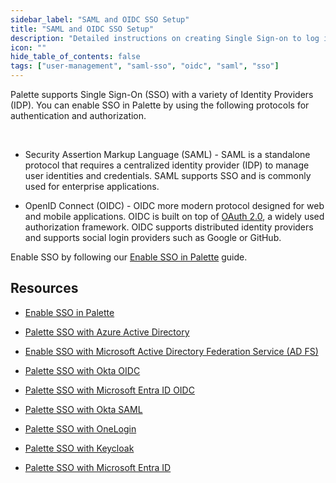 ```yaml
---
sidebar_label: "SAML and OIDC SSO Setup"
title: "SAML and OIDC SSO Setup"
description: "Detailed instructions on creating Single Sign-on to log in to Palette using SAML 2.0"
icon: ""
hide_table_of_contents: false
tags: ["user-management", "saml-sso", "oidc", "saml", "sso"]
---
```




Palette supports Single Sign-On (SSO) with a variety of Identity Providers (IDP). You can enable SSO in Palette by using the following protocols for authentication and authorization.

<br />


- Security Assertion Markup Language (SAML) - SAML is a standalone protocol that requires a centralized identity provider (IDP) to manage user identities and credentials. SAML supports SSO and is commonly used for enterprise applications.


- OpenID Connect (OIDC) - OIDC more modern protocol designed for web and mobile applications. OIDC is built on top of [OAuth 2.0](https://www.rfc-editor.org/rfc/rfc6749), a widely used authorization framework. OIDC supports distributed identity providers and supports social login providers such as Google or GitHub.

Enable SSO by following our [Enable SSO in Palette](enable-saml.md) guide. 

## Resources

- [Enable SSO in Palette](enable-saml.md)


- [Palette SSO with Azure Active Directory](palette-sso-azure-ad.md)


- [Enable SSO with Microsoft Active Directory Federation Service (AD FS)](palette-sso-with-adfs.md)


- [Palette SSO with Okta OIDC](palette-sso-with-okta.md)


- [Palette SSO with Microsoft Entra ID OIDC](palette-sso-with-entra-id.md)


- [Palette SSO with Okta SAML](palette-sso-with-okta-saml.md)


- [Palette SSO with OneLogin](palette-sso-with-onelogin.md)


- [Palette SSO with Keycloak](palette-sso-with-keycloak.md)

- [Palette SSO with Microsoft Entra ID](./palette-sso-with-entra-id.md)
